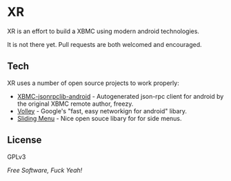XR
=========
XR is an effort to build a XBMC using modern android technologies.

It is not there yet. Pull requests are both welcomed and encouraged.

Tech
----

XR uses a number of open source projects to work properly:

* [XBMC-jsonrpclib-android] - Autogenerated json-rpc client for android by the original XBMC remote author, freezy.
* [Volley] - Google's "fast, easy networkign for android" libary.
* [Sliding Menu] - Nice open souce libary for for side menus.

License
-------

GPLv3

*Free Software, Fuck Yeah!*

  [Volley]: https://android.googlesource.com/platform/frameworks/volley/
  [XBMC-jsonrpclib-android]: https://github.com/freezy/xbmc-jsonrpclib-android
  [Sliding Menu]: https://github.com/jfeinstein10/SlidingMenu

